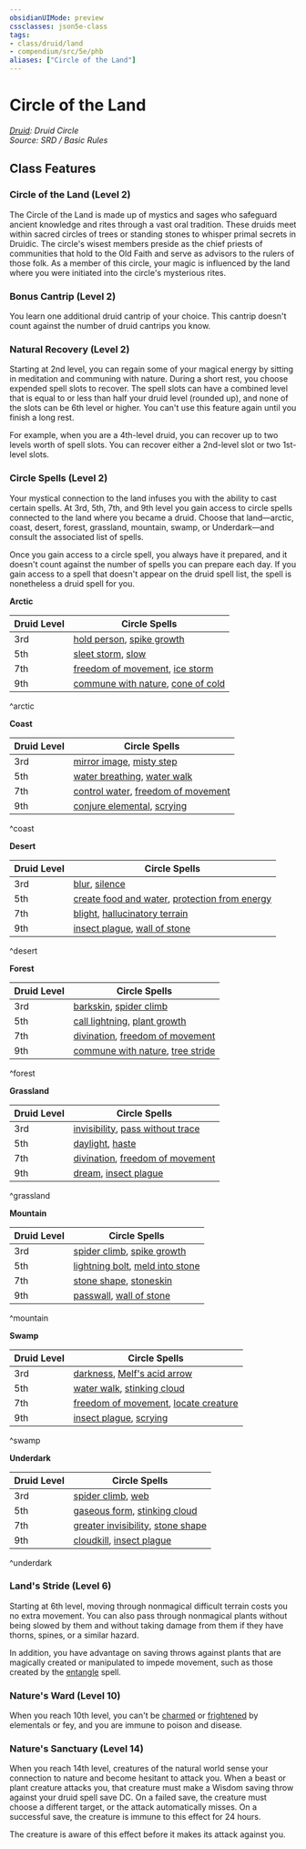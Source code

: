 ```yaml
---
obsidianUIMode: preview
cssclasses: json5e-class
tags:
- class/druid/land
- compendium/src/5e/phb
aliases: ["Circle of the Land"]
---
```

# Circle of the Land
*[Druid](5.D&D%205e/compendium/classes/druid.md): Druid Circle*  
*Source: SRD / Basic Rules*  


## Class Features

### Circle of the Land (Level 2)

The Circle of the Land is made up of mystics and sages who safeguard ancient knowledge and rites through a vast oral tradition. These druids meet within sacred circles of trees or standing stones to whisper primal secrets in Druidic. The circle's wisest members preside as the chief priests of communities that hold to the Old Faith and serve as advisors to the rulers of those folk. As a member of this circle, your magic is influenced by the land where you were initiated into the circle's mysterious rites.

### Bonus Cantrip (Level 2)

You learn one additional druid cantrip of your choice. This cantrip doesn't count against the number of druid cantrips you know.

### Natural Recovery (Level 2)

Starting at 2nd level, you can regain some of your magical energy by sitting in meditation and communing with nature. During a short rest, you choose expended spell slots to recover. The spell slots can have a combined level that is equal to or less than half your druid level (rounded up), and none of the slots can be 6th level or higher. You can't use this feature again until you finish a long rest.

For example, when you are a 4th-level druid, you can recover up to two levels worth of spell slots. You can recover either a 2nd-level slot or two 1st-level slots.

### Circle Spells (Level 2)

Your mystical connection to the land infuses you with the ability to cast certain spells. At 3rd, 5th, 7th, and 9th level you gain access to circle spells connected to the land where you became a druid. Choose that land—arctic, coast, desert, forest, grassland, mountain, swamp, or Underdark—and consult the associated list of spells.

Once you gain access to a circle spell, you always have it prepared, and it doesn't count against the number of spells you can prepare each day. If you gain access to a spell that doesn't appear on the druid spell list, the spell is nonetheless a druid spell for you.

**Arctic**

| Druid Level | Circle Spells |
|-------------|---------------|
| 3rd | [hold person](hold-person.md), [spike growth](spike-growth.md) |
| 5th | [sleet storm](sleet-storm.md), [slow](slow.md) |
| 7th | [freedom of movement](freedom-of-movement.md), [ice storm](ice-storm.md) |
| 9th | [commune with nature](commune-with-nature.md), [cone of cold](cone-of-cold.md) |
^arctic

**Coast**

| Druid Level | Circle Spells |
|-------------|---------------|
| 3rd | [mirror image](mirror-image.md), [misty step](misty-step.md) |
| 5th | [water breathing](water-breathing.md), [water walk](water-walk.md) |
| 7th | [control water](control-water.md), [freedom of movement](freedom-of-movement.md) |
| 9th | [conjure elemental](conjure-elemental.md), [scrying](scrying.md) |
^coast

**Desert**

| Druid Level | Circle Spells |
|-------------|---------------|
| 3rd | [blur](blur.md), [silence](silence.md) |
| 5th | [create food and water](create-food-and-water.md), [protection from energy](protection-from-energy.md) |
| 7th | [blight](blight.md), [hallucinatory terrain](hallucinatory-terrain.md) |
| 9th | [insect plague](insect-plague.md), [wall of stone](wall-of-stone.md) |
^desert

**Forest**

| Druid Level | Circle Spells |
|-------------|---------------|
| 3rd | [barkskin](barkskin.md), [spider climb](spider-climb.md) |
| 5th | [call lightning](call-lightning.md), [plant growth](plant-growth.md) |
| 7th | [divination](divination.md), [freedom of movement](freedom-of-movement.md) |
| 9th | [commune with nature](commune-with-nature.md), [tree stride](tree-stride.md) |
^forest

**Grassland**

| Druid Level | Circle Spells |
|-------------|---------------|
| 3rd | [invisibility](invisibility.md), [pass without trace](pass-without-trace.md) |
| 5th | [daylight](daylight.md), [haste](haste.md) |
| 7th | [divination](divination.md), [freedom of movement](freedom-of-movement.md) |
| 9th | [dream](dream.md), [insect plague](insect-plague.md) |
^grassland

**Mountain**

| Druid Level | Circle Spells |
|-------------|---------------|
| 3rd | [spider climb](spider-climb.md), [spike growth](spike-growth.md) |
| 5th | [lightning bolt](lightning-bolt.md), [meld into stone](meld-into-stone.md) |
| 7th | [stone shape](stone-shape.md), [stoneskin](stoneskin.md) |
| 9th | [passwall](passwall.md), [wall of stone](wall-of-stone.md) |
^mountain

**Swamp**

| Druid Level | Circle Spells |
|-------------|---------------|
| 3rd | [darkness](darkness.md), [Melf's acid arrow](melfs-acid-arrow.md) |
| 5th | [water walk](water-walk.md), [stinking cloud](stinking-cloud.md) |
| 7th | [freedom of movement](freedom-of-movement.md), [locate creature](locate-creature.md) |
| 9th | [insect plague](insect-plague.md), [scrying](scrying.md) |
^swamp

**Underdark**

| Druid Level | Circle Spells |
|-------------|---------------|
| 3rd | [spider climb](spider-climb.md), [web](web.md) |
| 5th | [gaseous form](gaseous-form.md), [stinking cloud](stinking-cloud.md) |
| 7th | [greater invisibility](greater-invisibility.md), [stone shape](stone-shape.md) |
| 9th | [cloudkill](cloudkill.md), [insect plague](insect-plague.md) |
^underdark

### Land's Stride (Level 6)

Starting at 6th level, moving through nonmagical difficult terrain costs you no extra movement. You can also pass through nonmagical plants without being slowed by them and without taking damage from them if they have thorns, spines, or a similar hazard.

In addition, you have advantage on saving throws against plants that are magically created or manipulated to impede movement, such as those created by the [entangle](entangle.md) spell.

### Nature's Ward (Level 10)

When you reach 10th level, you can't be [charmed](Conditions.md#charmed) or [frightened](Conditions.md#frightened) by elementals or fey, and you are immune to poison and disease.

### Nature's Sanctuary (Level 14)

When you reach 14th level, creatures of the natural world sense your connection to nature and become hesitant to attack you. When a beast or plant creature attacks you, that creature must make a Wisdom saving throw against your druid spell save DC. On a failed save, the creature must choose a different target, or the attack automatically misses. On a successful save, the creature is immune to this effect for 24 hours.

The creature is aware of this effect before it makes its attack against you.